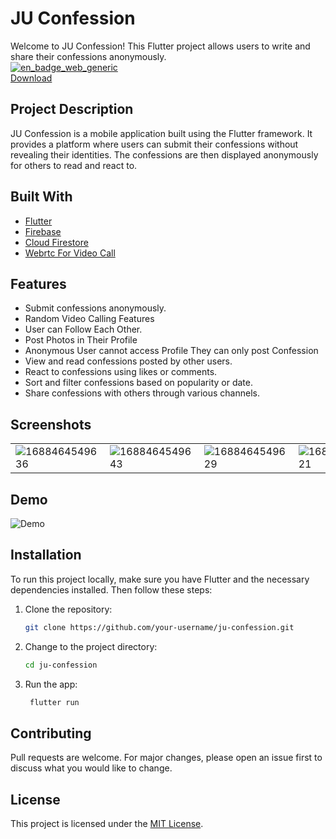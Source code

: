 # JU Confession

Welcome to JU Confession! This Flutter project allows users to write and share their confessions anonymously.
<br>
[![en_badge_web_generic](https://github.com/Ayushpanditmoto/juconfession/assets/31253617/605c4c68-685b-4d1e-aa20-61cc510d85ad)](https://github.com/Ayushpanditmoto/juconfession/assets/31253617/605c4c68-685b-4d1e-aa20-61cc510d85ad)
<br>
[Download](https://play.google.com/store/apps/details?id=com.esarkari.juconfess)





## Project Description

JU Confession is a mobile application built using the Flutter framework. It provides a platform where users can submit their confessions without revealing their identities. The confessions are then displayed anonymously for others to read and react to.
## Built With

- [Flutter](https://flutter.dev/)
- [Firebase](https://firebase.google.com/)
- [Cloud Firestore](https://firebase.google.com/docs/firestore)
- [Webrtc For Video Call](https://peerjs.com/)

## Features

- Submit confessions anonymously.
- Random Video Calling Features
- User can Follow Each Other.
- Post Photos in Their Profile
- Anonymous User cannot access Profile They can only post Confession
- View and read confessions posted by other users.
- React to confessions using likes or comments.
- Sort and filter confessions based on popularity or date.
- Share confessions with others through various channels.


## Screenshots



| |  |  |  |
|---------|---------|---------|---------|
| ![1688464549636](https://github.com/Ayushpanditmoto/juconfession/assets/31253617/a6e225dc-432f-4bd8-84f5-61a5af9357a5) | ![1688464549643](https://github.com/Ayushpanditmoto/juconfession/assets/31253617/844464d0-dee0-4f02-849f-e5c15ca0e41e) | ![1688464549629](https://github.com/Ayushpanditmoto/juconfession/assets/31253617/84d8f7a1-3c34-434b-871f-817fdb241d30) | ![1688464549621](https://github.com/Ayushpanditmoto/juconfession/assets/31253617/cf363e45-8ce0-4a09-a4b4-3a129c0b9f30) |




## Demo

![Demo](https://user-images.githubusercontent.com/56132780/120933004-1cd52e80-c71a-11eb-8b0a-9b0b6b0c6b0a.gif)


## Installation

To run this project locally, make sure you have Flutter and the necessary dependencies installed. Then follow these steps:

1. Clone the repository:

   ```bash
   git clone https://github.com/your-username/ju-confession.git
   ```

2. Change to the project directory:

   ```bash
   cd ju-confession
   ```

3. Run the app:

   ```bash
    flutter run
   ```

## Contributing

Pull requests are welcome. For major changes, please open an issue first to discuss what you would like to change.

## License

This project is licensed under the [MIT License](https://choosealicense.com/licenses/mit/).
